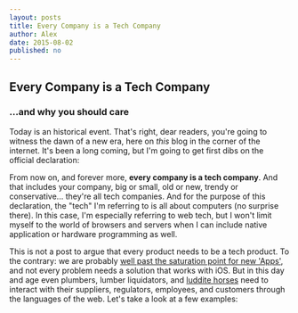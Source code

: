 ```yaml
---
layout: posts
title: Every Company is a Tech Company
author: Alex
date: 2015-08-02
published: no
---
```


## Every Company is a Tech Company
### ...and why you should care

Today is an historical event. That's right, dear readers, you're going to witness the dawn of a new era, here on *this* blog in the corner of the internet. It's been a long coming, but I'm going to get first dibs on the official declaration:

From now on, and forever more, **every company is a tech company**. And that includes your company, big or small, old or new, trendy or conservative... they're all tech companies. And for the purpose of this declaration, the "tech" I'm referring to is all about computers (no surprise there). In this case, I'm especially referring to web tech, but I won't limit myself to the world of browsers and servers when I can include native application or hardware programming as well. 

This is not a post to argue that every product needs to be a tech product. To the contrary: we are probably [well past the saturation point for new 'Apps'](http://adexchanger.com/mobile/app-developers-fight-a-saturated-market/), and not every problem needs a solution that works with iOS. But in this day and age even plumbers, lumber liquidators, and [luddite horses](http://scholarlykitchen.sspnet.org/2014/08/22/luddite-horses-and-why-your-job-may-soon-cease-to-exist/) need to interact with their suppliers, regulators, employees, and customers through the languages of the web. Let's take a look at a few examples:

